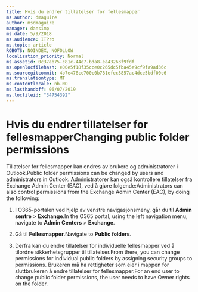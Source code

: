 ```yaml
---
title: Hvis du endrer tillatelser for fellesmapper
ms.author: dmaguire
author: msdmaguire
manager: dansimp
ms.date: 5/9/2018
ms.audience: ITPro
ms.topic: article
ROBOTS: NOINDEX, NOFOLLOW
localization_priority: Normal
ms.assetid: 0c37ab75-c81c-44e7-bda8-ea43263f9fdf
ms.openlocfilehash: e00e5f18f35cce0c265dc5fba45e9cf9fa9ad36c
ms.sourcegitcommit: 4b7e478ce700c0b781efec3857ac4dce5bdf00c6
ms.translationtype: MT
ms.contentlocale: nb-NO
ms.lasthandoff: 06/07/2019
ms.locfileid: "34754392"
---
```

# <a name="changing-public-folder-permissions"></a><span data-ttu-id="58892-102">Hvis du endrer tillatelser for fellesmapper</span><span class="sxs-lookup"><span data-stu-id="58892-102">Changing public folder permissions</span></span>

<span data-ttu-id="58892-103">Tillatelser for fellesmapper kan endres av brukere og administratorer i Outlook.</span><span class="sxs-lookup"><span data-stu-id="58892-103">Public folder permissions can be changed by users and administrators in Outlook.</span></span> <span data-ttu-id="58892-104">Administratorer kan også kontrollere tillatelser fra Exchange Admin Center (EAC), ved å gjøre følgende:</span><span class="sxs-lookup"><span data-stu-id="58892-104">Administrators can also control permissions from the Exchange Admin Center (EAC), by doing the following:</span></span>
  
1. <span data-ttu-id="58892-105">I O365-portalen ved hjelp av venstre navigasjonsmeny, går du til **Admin sentre** \> **Exchange**.</span><span class="sxs-lookup"><span data-stu-id="58892-105">In the O365 portal, using the left navigation menu, navigate to **Admin Centers** \> **Exchange**.</span></span>
    
2. <span data-ttu-id="58892-106">Gå til **Fellesmapper**.</span><span class="sxs-lookup"><span data-stu-id="58892-106">Navigate to **Public folders**.</span></span>
    
3. <span data-ttu-id="58892-107">Derfra kan du endre tillatelser for individuelle fellesmapper ved å tilordne sikkerhetsgrupper til tillatelser.</span><span class="sxs-lookup"><span data-stu-id="58892-107">From there, you can change permissions for individual public folders by assigning security groups to permissions.</span></span> <span data-ttu-id="58892-108">Brukeren må ha rettigheter som eier i mappen for sluttbrukeren å endre tillatelser for fellesmapper.</span><span class="sxs-lookup"><span data-stu-id="58892-108">For an end user to change public folder permissions, the user needs to have Owner rights on the folder.</span></span>
    

